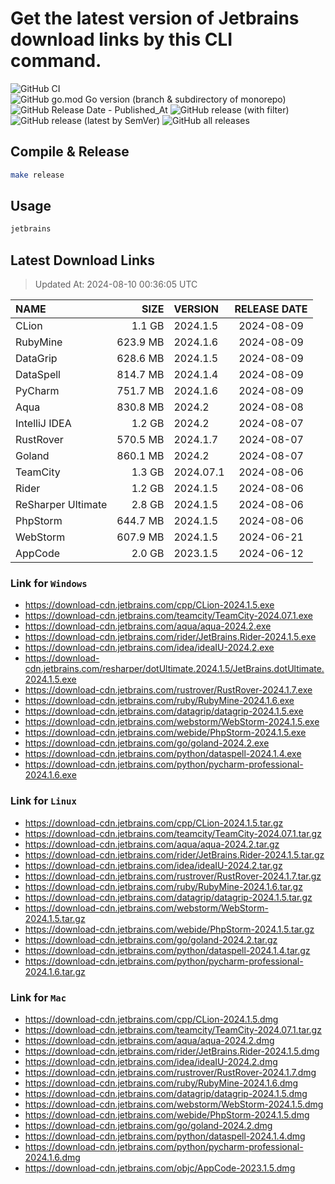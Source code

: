 # Get the latest version of Jetbrains download links by this CLI command.

![GitHub CI](https://github.com/designinlife/jetbrains/actions/workflows/ci.yml/badge.svg)
![GitHub go.mod Go version (branch & subdirectory of monorepo)](https://img.shields.io/github/go-mod/go-version/designinlife/jetbrains/master)
![GitHub Release Date - Published_At](https://img.shields.io/github/release-date/designinlife/jetbrains)
![GitHub release (with filter)](https://img.shields.io/github/v/release/designinlife/jetbrains)
![GitHub release (latest by SemVer)](https://img.shields.io/github/downloads/designinlife/jetbrains/v1.1.10/total)
![GitHub all releases](https://img.shields.io/github/downloads/designinlife/jetbrains/total)

## Compile & Release

```bash
make release
```

## Usage

```bash
jetbrains
```

## Latest Download Links

> Updated At: 2024-08-10 00:36:05 UTC

| NAME | SIZE | VERSION | RELEASE DATE |
| :-- | --: | :-- | :--: |
| CLion | 1.1 GB | 2024.1.5 | 2024-08-09 |
| RubyMine | 623.9 MB | 2024.1.6 | 2024-08-09 |
| DataGrip | 628.6 MB | 2024.1.5 | 2024-08-09 |
| DataSpell | 814.7 MB | 2024.1.4 | 2024-08-09 |
| PyCharm | 751.7 MB | 2024.1.6 | 2024-08-09 |
| Aqua | 830.8 MB | 2024.2 | 2024-08-08 |
| IntelliJ IDEA | 1.2 GB | 2024.2 | 2024-08-07 |
| RustRover | 570.5 MB | 2024.1.7 | 2024-08-07 |
| Goland | 860.1 MB | 2024.2 | 2024-08-07 |
| TeamCity | 1.3 GB | 2024.07.1 | 2024-08-06 |
| Rider | 1.2 GB | 2024.1.5 | 2024-08-06 |
| ReSharper Ultimate | 2.8 GB | 2024.1.5 | 2024-08-06 |
| PhpStorm | 644.7 MB | 2024.1.5 | 2024-08-06 |
| WebStorm | 607.9 MB | 2024.1.5 | 2024-06-21 |
| AppCode | 2.0 GB | 2023.1.5 | 2024-06-12 |

### Link for `Windows`

* <https://download-cdn.jetbrains.com/cpp/CLion-2024.1.5.exe>
* <https://download-cdn.jetbrains.com/teamcity/TeamCity-2024.07.1.exe>
* <https://download-cdn.jetbrains.com/aqua/aqua-2024.2.exe>
* <https://download-cdn.jetbrains.com/rider/JetBrains.Rider-2024.1.5.exe>
* <https://download-cdn.jetbrains.com/idea/ideaIU-2024.2.exe>
* <https://download-cdn.jetbrains.com/resharper/dotUltimate.2024.1.5/JetBrains.dotUltimate.2024.1.5.exe>
* <https://download-cdn.jetbrains.com/rustrover/RustRover-2024.1.7.exe>
* <https://download-cdn.jetbrains.com/ruby/RubyMine-2024.1.6.exe>
* <https://download-cdn.jetbrains.com/datagrip/datagrip-2024.1.5.exe>
* <https://download-cdn.jetbrains.com/webstorm/WebStorm-2024.1.5.exe>
* <https://download-cdn.jetbrains.com/webide/PhpStorm-2024.1.5.exe>
* <https://download-cdn.jetbrains.com/go/goland-2024.2.exe>
* <https://download-cdn.jetbrains.com/python/dataspell-2024.1.4.exe>
* <https://download-cdn.jetbrains.com/python/pycharm-professional-2024.1.6.exe>

### Link for `Linux`

* <https://download-cdn.jetbrains.com/cpp/CLion-2024.1.5.tar.gz>
* <https://download-cdn.jetbrains.com/teamcity/TeamCity-2024.07.1.tar.gz>
* <https://download-cdn.jetbrains.com/aqua/aqua-2024.2.tar.gz>
* <https://download-cdn.jetbrains.com/rider/JetBrains.Rider-2024.1.5.tar.gz>
* <https://download-cdn.jetbrains.com/idea/ideaIU-2024.2.tar.gz>
* <https://download-cdn.jetbrains.com/rustrover/RustRover-2024.1.7.tar.gz>
* <https://download-cdn.jetbrains.com/ruby/RubyMine-2024.1.6.tar.gz>
* <https://download-cdn.jetbrains.com/datagrip/datagrip-2024.1.5.tar.gz>
* <https://download-cdn.jetbrains.com/webstorm/WebStorm-2024.1.5.tar.gz>
* <https://download-cdn.jetbrains.com/webide/PhpStorm-2024.1.5.tar.gz>
* <https://download-cdn.jetbrains.com/go/goland-2024.2.tar.gz>
* <https://download-cdn.jetbrains.com/python/dataspell-2024.1.4.tar.gz>
* <https://download-cdn.jetbrains.com/python/pycharm-professional-2024.1.6.tar.gz>

### Link for `Mac`

* <https://download-cdn.jetbrains.com/cpp/CLion-2024.1.5.dmg>
* <https://download-cdn.jetbrains.com/teamcity/TeamCity-2024.07.1.tar.gz>
* <https://download-cdn.jetbrains.com/aqua/aqua-2024.2.dmg>
* <https://download-cdn.jetbrains.com/rider/JetBrains.Rider-2024.1.5.dmg>
* <https://download-cdn.jetbrains.com/idea/ideaIU-2024.2.dmg>
* <https://download-cdn.jetbrains.com/rustrover/RustRover-2024.1.7.dmg>
* <https://download-cdn.jetbrains.com/ruby/RubyMine-2024.1.6.dmg>
* <https://download-cdn.jetbrains.com/datagrip/datagrip-2024.1.5.dmg>
* <https://download-cdn.jetbrains.com/webstorm/WebStorm-2024.1.5.dmg>
* <https://download-cdn.jetbrains.com/webide/PhpStorm-2024.1.5.dmg>
* <https://download-cdn.jetbrains.com/go/goland-2024.2.dmg>
* <https://download-cdn.jetbrains.com/python/dataspell-2024.1.4.dmg>
* <https://download-cdn.jetbrains.com/python/pycharm-professional-2024.1.6.dmg>
* <https://download-cdn.jetbrains.com/objc/AppCode-2023.1.5.dmg>
